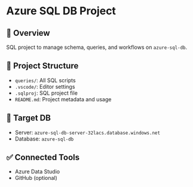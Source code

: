 # Azure SQL DB Project

## 📘 Overview
SQL project to manage schema, queries, and workflows on `azure-sql-db`.

## 📁 Project Structure
- `queries/`: All SQL scripts
- `.vscode/`: Editor settings
- `.sqlproj`: SQL project file
- `README.md`: Project metadata and usage

## 📡 Target DB
- Server: `azure-sql-db-server-32lacs.database.windows.net`
- Database: `azure-sql-db`

## ✅ Connected Tools
- Azure Data Studio
- GitHub (optional)
